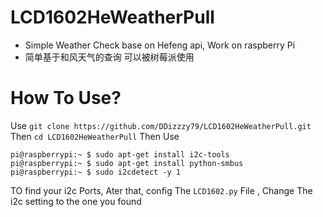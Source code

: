 # LCD1602HeWeatherPull
* Simple Weather Check base on Hefeng api, Work on raspberry Pi
* 简单基于和风天气的查询 可以被树莓派使用
# How To Use?
Use `git clone https://github.com/DDizzzy79/LCD1602HeWeatherPull.git` Then `cd LCD1602HeWeatherPull` 
Then Use  
```
pi@raspberrypi:~ $ sudo apt-get install i2c-tools   
pi@raspberrypi:~ $ sudo apt-get install python-smbus   
pi@raspberrypi:~ $ sudo i2cdetect -y 1 
```
TO find your i2c Ports, Ater that, config The `LCD1602.py` File , Change The i2c setting to the one you found
